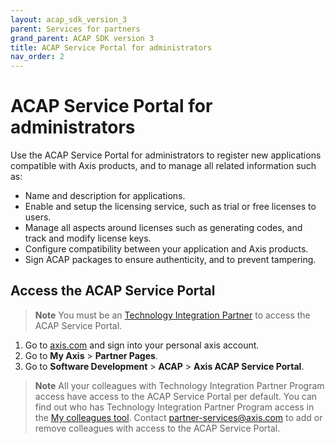 ```yaml
---
layout: acap_sdk_version_3
parent: Services for partners
grand_parent: ACAP SDK version 3
title: ACAP Service Portal for administrators
nav_order: 2
---
```

# ACAP Service Portal for administrators

Use the ACAP Service Portal for administrators to register new applications compatible with Axis products, and to manage all related information such as:

- Name and description for applications.
- Enable and setup the licensing service, such as trial or free licenses to users.
- Manage all aspects around licenses such as generating codes, and track and modify license keys.
- Configure compatibility between your application and Axis products.
- Sign ACAP packages to ensure authenticity, and to prevent tampering.

## Access the ACAP Service Portal

> **Note**
> You must be an [Technology Integration Partner](http://www.axis.com/partner/technology-integration-partner-program) to access the ACAP Service Portal.

1. Go to [axis.com](https://www.axis.com) and sign into your personal axis account.
2. Go to **My Axis** > **Partner Pages**.
3. Go to **Software Development** > **ACAP** > **Axis ACAP Service Portal**.

> **Note**
> All your colleagues with Technology Integration Partner Program access have access to the ACAP Service Portal per default. You can find out who has Technology Integration Partner Program access in the [My colleagues tool](https://www.axis.com/partner_pages/colleagues.php). Contact
[partner-services@axis.com](mailto:partner-services@axis.com) to add or remove colleagues with access to the ACAP Service Portal.
